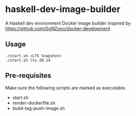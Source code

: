 # haskell-dev-image-builder

A Haskell dev environment Docker image builder inspired by https://github.com/GoNZooo/docker-development

## Usage
```
./start.sh <LTS Snapshot>
./start.sh lts-20.14
```

## Pre-requisites
Make sure the following scripts are marked as executable.
- start.sh
- render-dockerfile.sh
- build-tag-push-image.sh
